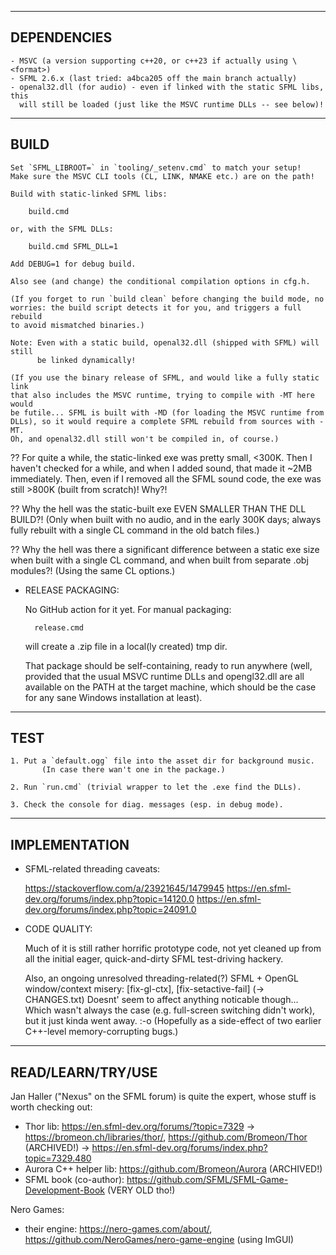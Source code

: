 ------------------------------------------------------------------------------
  DEPENDENCIES
------------------------------------------------------------------------------

	- MSVC (a version supporting c++20, or c++23 if actually using \<format>)
	- SFML 2.6.x (last tried: a4bca205 off the main branch actually)
	- openal32.dll (for audio) - even if linked with the static SFML libs, this
	  will still be loaded (just like the MSVC runtime DLLs -- see below)!

------------------------------------------------------------------------------
  BUILD
------------------------------------------------------------------------------

	Set `SFML_LIBROOT=` in `tooling/_setenv.cmd` to match your setup!
	Make sure the MSVC CLI tools (CL, LINK, NMAKE etc.) are on the path!

	Build with static-linked SFML libs:

		build.cmd

	or, with the SFML DLLs:

		build.cmd SFML_DLL=1

	Add DEBUG=1 for debug build.

	Also see (and change) the conditional compilation options in cfg.h.

	(If you forget to run `build clean` before changing the build mode, no
	worries: the build script detects it for you, and triggers a full rebuild
	to avoid mismatched binaries.)

	Note: Even with a static build, openal32.dll (shipped with SFML) will still
	      be linked dynamically!

	(If you use the binary release of SFML, and would like a fully static link
	that also includes the MSVC runtime, trying to compile with -MT here would
	be futile... SFML is built with -MD (for loading the MSVC runtime from
	DLLs), so it would require a complete SFML rebuild from sources with -MT.
	Oh, and openal32.dll still won't be compiled in, of course.)

??	For quite a while, the static-linked exe was pretty small, <300K. Then
	I haven't checked for a while, and when I added sound, that made it
	~2MB immediately. Then, even if I removed all the SFML sound code, the
	exe was still >800K (built from scratch)! Why?!

??	Why the hell was the static-built exe EVEN SMALLER THAN THE DLL BUILD?!
	(Only when built with no audio, and in the early 300K days; always fully
	rebuilt with a single CL command in the old batch files.)

??	Why the hell was there a significant difference between a static exe size
	when built with a single CL command, and when built from separate .obj
	modules?! (Using the same CL options.)

- RELEASE PACKAGING:

	No GitHub action for it yet. For manual packaging:

		release.cmd

	will create a .zip file in a local(ly created) tmp dir.

	That package should be self-containing, ready to run anywhere (well,
	provided that the usual MSVC runtime DLLs and opengl32.dll are all
	available on the PATH at the target machine, which should be the
	case for any sane Windows installation at least).


------------------------------------------------------------------------------
  TEST
------------------------------------------------------------------------------

	1. Put a `default.ogg` file into the asset dir for background music.
           (In case there wan't one in the package.)

	2. Run `run.cmd` (trivial wrapper to let the .exe find the DLLs).

	3. Check the console for diag. messages (esp. in debug mode).

------------------------------------------------------------------------------
  IMPLEMENTATION
------------------------------------------------------------------------------

- SFML-related threading caveats:

	https://stackoverflow.com/a/23921645/1479945
	https://en.sfml-dev.org/forums/index.php?topic=14120.0
	https://en.sfml-dev.org/forums/index.php?topic=24091.0

- CODE QUALITY:

	Much of it is still rather horrific prototype code, not yet cleaned up from
	all the initial eager, quick-and-dirty SFML test-driving hackery.

	Also, an ongoing unresolved threading-related(?) SFML + OpenGL window/context
	misery: [fix-gl-ctx], [fix-setactive-fail] (-> CHANGES.txt)
	Doesnt' seem to affect anything noticable though... Which wasn't always the
	case (e.g. full-screen switching didn't work), but it just kinda went away. :-o
	(Hopefully as a side-effect of two earlier C++-level memory-corrupting bugs.)


------------------------------------------------------------------------------
  READ/LEARN/TRY/USE
------------------------------------------------------------------------------

Jan Haller ("Nexus" on the SFML forum) is quite the expert, whose stuff is worth checking out:
- Thor lib: https://en.sfml-dev.org/forums/?topic=7329 -> https://bromeon.ch/libraries/thor/, https://github.com/Bromeon/Thor (ARCHIVED!)
  -> https://en.sfml-dev.org/forums/index.php?topic=7329.480
- Aurora C++ helper lib: https://github.com/Bromeon/Aurora (ARCHIVED!)
- SFML book (co-author): https://github.com/SFML/SFML-Game-Development-Book (VERY OLD tho!)

Nero Games:
- their engine: https://nero-games.com/about/, https://github.com/NeroGames/nero-game-engine (using ImGUI)

